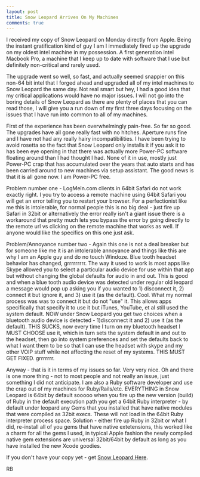 ```yaml
---
layout: post
title: Snow Leopard Arrives On My Machines
comments: true
---
```

I received my copy of Snow Leopard on Monday directly from Apple. Being the instant gratification kind of guy I am I immediately fired up the upgrade on my oldest intel machine in my possession. A first generation intel Macbook Pro, a machine that I keep up to date with software that I use but definitely non-critical and rarely used.

The upgrade went so well, so fast, and actually seemed snappier on this non-64 bit intel that I forged ahead and upgraded all of my intel machines to Snow Leopard the same day. Not real smart but hey, I had a good idea that my critical applications would have no major issues. I will not go into the boring details of Snow Leopard as there are plenty of places that you can read those, I will give you a run down of my first three days focusing on the issues that I have run into common to all of my machines.

First of the experience has been overwhelmingly pain-free. So far so good. The upgrades have all gone really fast with no hitches. Aperture runs fine and I have not had any really hairy incompatibilities. I have been trying to avoid rosetta so the fact that Snow Leopard only installs it if you ask it to has been eye opening in that there was actually more Power-PC software floating around than I had thought I had. None of it in use, mostly just Power-PC crap that has accumulated over the years that auto starts and has been carried around to new machines via setup assistant. The good news is that it is all gone now. I am Power-PC free.

Problem number one - LogMeIn.com clients in 64bit Safari do not work exactly right. I you try to access a remote machine using 64bit Safari you will get an error telling you to restart your browser. For a perfectionist like me this is intolerable, for normal people this is no big deal - just fire up Safari in 32bit or alternatively the error really isn't a giant issue there is a workaround that pretty much lets you bypass the error by going directly to the remote url vs clicking on the remote machine that works as well. If anyone would like the specifics on this one just ask.

Problem/Annoyance number two - Again this one is not a deal breaker but for someone like me it is an intolerable annoyance and things like this are why I am an Apple guy and do no touch Windoze. Blue tooth headset behavior has changed, grrrrrrrrr. The way it used to work is most apps like Skype allowed you to select a particular audio device for use within that app but without changing the global defaults for audio in and out. This is good and when a blue tooth audio device was detected under regular old leopard a message would pop up asking you if you wanted to 1) disconnect it, 2) connect it but ignore it, and 3) use it (as the default). Cool. What my normal process was was to connect it but do not "use" it. This allows apps specifically that specify it to use it but iTunes, YouTube, et al still used the system default. NOW under Snow Leopard you get two choices when a bluetooth audio device is detected - 1)disconnect it and 2) use it (as the default). THIS SUCKS, now every time I turn on my bluetooth headset I MUST CHOOSE use it, which in turn sets the system default in and out to the headset, then go into system preferences and set the defaults back to what I want them to be so that I can use the headset with skype and my other VOIP stuff while not affecting the reset of my systems. THIS MUST GET FIXED. grrrrrrr.

Anyway - that is it in terms of my issues so far. Very very nice. Oh and there is one more thing - not to most people and not really an issue, just something I did not anticipate. I am also a Ruby software developer and use the crap out of my machines for Ruby/Rails/etc. EVERYTHING in Snow Leopard is 64bit by default sooooo when you fire up the new version (build) of Ruby in the default execution path you get a 64bit Ruby interpreter - by default under leopard any Gems that you installed that have native modules that were compiled as 32bit execs. These will not load in the 64bit Ruby interpreter process space. Solution - either fire up Ruby in 32bit or what I did, re-install all of you gems that have native extetensions, this worked like a charm for all the gems I used, in typical Apple fashion the newly compiled native gem extensions are universal 32bit/64bit by default as long as you have installed the new Xcode goodies.

If you don't have your copy yet - get <a href="http://www.amazon.com/gp/feature.html?ie=UTF8&amp;docId=1000410511&amp;tag=rbde-20">Snow Leopard Here</a>.

RB